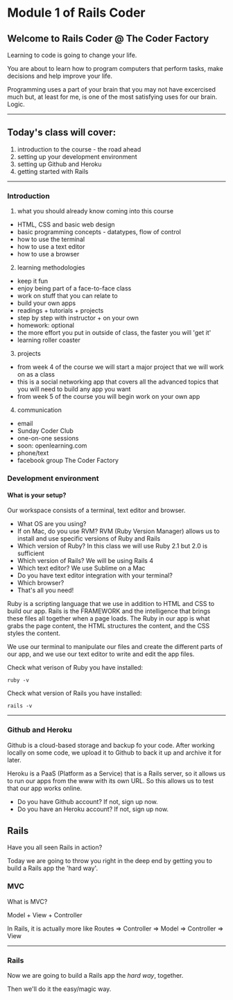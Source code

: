 # Module 1 of Rails Coder

## Welcome to Rails Coder @ The Coder Factory

Learning to code is going to change your life.

You are about to learn how to program computers that perform tasks, make decisions and help improve your life.

Programming uses a part of your brain that you may not have excercised much but, at least for me, is one of the most satisfying uses for our brain. Logic.

---
## Today's class will cover:

1. introduction to the course - the road ahead
1. setting up your development environment
1. setting up Github and Heroku
1. getting started with Rails

---
### Introduction

1. what you should already know coming into this course

* HTML, CSS and basic web design
* basic programming concepts - datatypes, flow of control
* how to use the terminal
* how to use a text editor
* how to use a browser

2. learning methodologies

* keep it fun
* enjoy being part of a face-to-face class
* work on stuff that you can relate to
* build your own apps
* readings + tutorials + projects
* step by step with instructor + on your own
* homework: optional
* the more effort you put in outside of class, the faster you will 'get it'
* learning roller coaster

3. projects

* from week 4 of the course we will start a major project that we will work on as a class
* this is a social networking app that covers all the advanced topics that you will need to build any app you want
* from week 5 of the course you will begin work on your own app

4. communication

* email
* Sunday Coder Club
* one-on-one sessions
* soon: openlearning.com
* phone/text
* facebook group The Coder Factory


### Development environment

#### What is your setup?

Our workspace consists of a terminal, text editor and browser.

* What OS are you using?
* If on Mac, do you use RVM? RVM (Ruby Version Manager) allows us to install and use specific versions of Ruby and Rails
* Which version of Ruby? In this class we will use Ruby 2.1 but 2.0 is sufficient
* Which version of Rails? We will be using Rails 4
* Which text editor? We use Sublime on a Mac
* Do you have text editor integration with your terminal?
* Which browser?
* That's all you need!

Ruby is a scripting language that we use in addition to HTML and CSS to build our app. Rails is the FRAMEWORK and the intelligence that brings these files all together when a page loads. The Ruby in our app is what grabs the page content, the HTML structures the content, and the CSS styles the content.

We use our terminal to manipulate our files and create the different parts of our app, and we use our text editor to write and edit the app files.

Check what verison of Ruby you have installed:
```
ruby -v
```

Check what version of Rails you have installed:
``` 
rails -v
```
----
### Github and Heroku

Github is a cloud-based storage and backup fo your code. After working locally on some code, we upload it to Github to back it up and archive it for later.

Heroku is a PaaS (Platform as a Service) that is a Rails server, so it allows us to run our apps from the www with its own URL. So this allows us to test that our app works online.

* Do you have Github account? If not, sign up now.
* Do you have an Heroku account? If not, sign up now.

## Rails

Have you all seen Rails in action?

Today we are going to throw you right in the deep end by getting you to build a Rails app the 'hard way'.


### MVC

What is MVC?

Model + View + Controller

In Rails, it is actually more like Routes => Controller => Model => Controller => View

----
### Rails

Now we are going to build a Rails app the *hard way*, together.

Then we'll do it the easy/magic way.
















